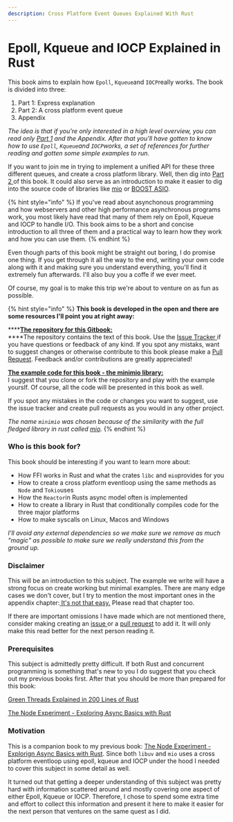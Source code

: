 ```yaml
---
description: Cross Platform Event Queues Explained With Rust
---
```


# Epoll, Kqueue and IOCP Explained in Rust

This book aims to explain how `Epoll`, `Kqueue`and `IOCP`really works. The book is divided into three:

1. Part 1: Express explanation 
2. Part 2: A cross platform event queue
3. Appendix

_The idea is that if you're only interested in a high level overview, you can read only_ [_Part 1_](part-1-an-express-explanation/) _and the Appendix. After that you'll have gotten to know how to use `Epoll`, `Kqueue`and `IOCP`works, a set of references for further reading and gotten some simple examples to run._

If you want to join me in trying to implement a unified API for these three different queues, and create a cross platform library. Well, then dig into [Part 2 ](the-recipie-for-an-eventqueue/)of this book. It could also serve as an introduction to make it easier to dig into the source code of libraries like [mio](https://github.com/tokio-rs/mio) or [BOOST ASIO](https://www.boost.org/doc/libs/1_42_0/boost/asio/).

{% hint style="info" %}
If you've read about asynchonous programming and how webservers and other high performance asynchronous programs work, you most likely have read that many of them rely on Epoll, Kqueue and IOCP to handle I/O. This book aims to be a short and concise introduction to all three of them and a practical way to learn how they work and how you can use them.
{% endhint %}

Even though parts of this book might be straight out boring, I do promise one thing. If you get through it all the way to the end, writing your own code along with it and making sure you understand everything, you'll find it extremely fun afterwards. I'll also buy you a coffe if we ever meet.

Of course, my goal is to make this trip we're about to venture on as fun as possible. 

{% hint style="info" %}
**This book is developed in the open and there are some resources I'll point you at right away:**

\*\*\*\*[**The repository for this Gitbook:**](https://github.com/cfsamson/book-exploring-epoll-kqueue-iocp)  
****The repository contains the text of this book. Use the [Issue Tracker ](https://github.com/cfsamson/book-exploring-epoll-kqueue-iocp/issues)if you have questions or feedback of any kind. If you spot any mistaks, want to suggest changes or otherwise contribute to this book please make a [Pull Request](https://github.com/cfsamson/book-exploring-epoll-kqueue-iocp/pulls). Feedback and/or contributions are greatly appreciated!

[**The example code for this book - the minimio library:**](https://github.com/cfsamson/examples-minimio)  
I suggest that you clone or fork the repository and play with the example yourslf. Of course, all the code will be presented in this book as well.

If you spot any mistakes in the code or changes you want to suggest, use the issue tracker and create pull requests as you would in any other project.   
  
_The name `minimio` was chosen because of the similarity with the full fledged library in rust called_ [_mio_](https://github.com/tokio-rs/mio)_._
{% endhint %}

### Who is this book for?

This book should be interesting if you want to learn more about:

* How FFI works in Rust and what the crates `libc` and `mio`provides for you
* How to create a cross platform eventloop using the same methods as `Node` and `Tokio`uses 
* How the `Reactor`in Rusts async model often is implemented
* How to create a library in Rust that conditionally compiles code for the three major platforms
* How to make syscalls on Linux, Macos and Windows

_I'll avoid any external dependencies so we make sure we remove as much "magic" as possible to make sure we really understand this from the ground up._

### Disclaimer

This will be an introduction to this subject. The example we write will have a strong focus on create working but minimal examples. There are many edge cases we don't cover, but I try to mention the most important ones in the appendix chapter:[ It's not that easy.](appendix-1/its-not-that-easy.md) Please read that chapter too.

If there are important omissions I have made which are not mentioned there, consider making creating an [issue ](https://github.com/cfsamson/book-exploring-epoll-kqueue-iocp/issues)or a [pull request](https://github.com/cfsamson/book-exploring-epoll-kqueue-iocp/pulls) to add it. It will only make this read better for the next person reading it.

### Prerequisites

This subject is admittedly pretty difficult. If both Rust and concurrent programming is something that's new to you I do suggest that you check out my previous books first. After that you should be more than prepared for this book:

[Green Threads Explained in 200 Lines of Rust](https://cfsamson.gitbook.io/green-threads-explained-in-200-lines-of-rust/)

[The Node Experiment - Exploring Async Basics with Rust](https://cfsamson.github.io/book-exploring-async-basics/)

### Motivation

This is a companion book to my previous book: [The Node Experiment - Explorign Async Basics with Rust](https://cfsamson.github.io/book-exploring-async-basics/). Since both `libuv` and `mio` uses a cross platform eventloop using epoll, kqueue and IOCP under the hood I needed to cover this subject in some detail as well. 

It turned out that getting a deeper understanding of this subject was pretty hard with information scattered around and mostly covering one aspect of either Epoll, Kqueue or IOCP. Therefore, I chose to spend some extra time and effort to collect this information and present it here to make it easier for the next person that ventures on the same quest as I did.

